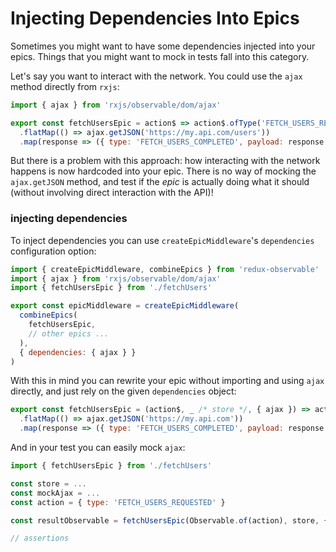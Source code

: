 # Injecting Dependencies Into Epics

Sometimes you might want to have some dependencies injected into your epics. Things that you might want to mock in tests fall into this category.

Let's say you want to interact with the network. You could use the `ajax` method directly from `rxjs`:

```js
import { ajax } from 'rxjs/observable/dom/ajax'

export const fetchUsersEpic = action$ => action$.ofType('FETCH_USERS_REQUESTED')
  .flatMap(() => ajax.getJSON('https://my.api.com/users'))
  .map(response => ({ type: 'FETCH_USERS_COMPLETED', payload: response }))
```

But there is a problem with this approach: how interacting with the network happens is now hardcoded into your epic. There is no way of mocking the `ajax.getJSON` method, and test if the _epic_ is actually doing what it should (without involving direct interaction with the API)!

### injecting dependencies

To inject dependencies you can use `createEpicMiddleware`'s `dependencies` configuration option:

```js
import { createEpicMiddleware, combineEpics } from 'redux-observable'
import { ajax } from 'rxjs/observable/dom/ajax'
import { fetchUsersEpic } from './fetchUsers'

export const epicMiddleware = createEpicMiddleware(
  combineEpics(
    fetchUsersEpic,
    // other epics ...
  ),
  { dependencies: { ajax } }
)
```

With this in mind you can rewrite your epic without importing and using `ajax` directly, and just rely on the given `dependencies` object:

```js
export const fetchUsersEpic = (action$, _ /* store */, { ajax }) => action$.ofType('FETCH_USERS_REQUESTED')
  .flatMap(() => ajax.getJSON('https://my.api.com'))
  .map(response => ({ type: 'FETCH_USERS_COMPLETED', payload: response }))
```

And in your test you can easily mock `ajax`:

```js
import { fetchUsersEpic } from './fetchUsers'

const store = ...
const mockAjax = ...
const action = { type: 'FETCH_USERS_REQUESTED' }

const resultObservable = fetchUsersEpic(Observable.of(action), store, { ajax: mockAjax })

// assertions
```
